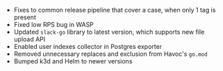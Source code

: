 - Fixes to common release pipeline that cover a case, when only 1 tag is present
- Fixed low RPS bug in WASP
- Updated `slack-go` library to latest version, which supports new file upload API
- Enabled user indexes collector in Postgres exporter
- Removed unnecessary replaces and exclusion from Havoc's `go.mod`
- Bumped k3d and Helm to newer versions
